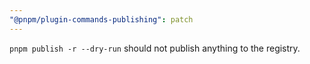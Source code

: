 ```yaml
---
"@pnpm/plugin-commands-publishing": patch
---
```


`pnpm publish -r --dry-run` should not publish anything to the registry.
